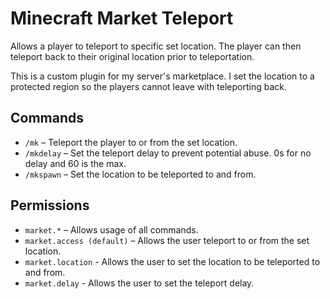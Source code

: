 # Minecraft Market Teleport

Allows a player to teleport to specific set location. The player can then teleport back to their original location prior to teleportation.

This is a custom plugin for my server's marketplace. I set the location to a protected region so the players cannot leave with teleporting back.

## Commands
- <code>/mk</code> – Teleport the player to or from the set location.
- <code>/mkdelay</code> – Set the teleport delay to prevent potential abuse. 0s for no delay and 60 is the max.
- <code>/mkspawn</code> – Set the location to be teleported to and from.

## Permissions
- <code>market.*</code> – Allows usage of all commands.
- <code>market.access (default)</code> – Allows the user teleport to or from the set location.
- <code>market.location</code> - Allows the user to set the location to be teleported to and from.
- <code>market.delay</code> - Allows the user to set the teleport delay.


